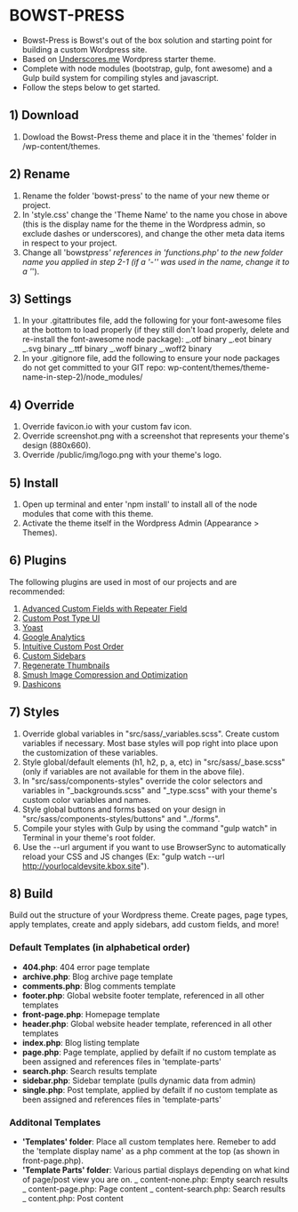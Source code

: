 # BOWST-PRESS

*   Bowst-Press is Bowst's out of the box solution and starting point for building a custom Wordpress site.
*   Based on [Underscores.me](http://underscores.me) Wordpress starter theme.
*   Complete with node modules (bootstrap, gulp, font awesome) and a Gulp build system for compiling styles and javascript.
*   Follow the steps below to get started.

## 1) Download

1.  Dowload the Bowst-Press theme and place it in the 'themes' folder in /wp-content/themes.

## 2) Rename

1.  Rename the folder 'bowst-press' to the name of your new theme or project.
2.  In 'style.css' change the 'Theme Name' to the name you chose in above (this is the display name for the theme in the Wordpress admin, so exclude dashes or underscores), and change the other meta data items in respect to your project.
3.  Change all 'bowst*press' references in 'functions.php' to the new folder name you applied in step 2-1 (if a '-'' was used in the name, change it to a '*').

## 3) Settings

1.  In your .gitattributes file, add the following for your font-awesome files at the bottom to load properly (if they still don't load properly, delete and re-install the font-awesome node package):
    _.otf binary
    _.eot binary
    _.svg binary
    _.ttf binary
    _.woff binary
    _.woff2 binary
2.  In your .gitignore file, add the following to ensure your node packages do not get committed to your GIT repo:
    wp-content/themes/theme-name-in-step-2)/node_modules/

## 4) Override

1.  Override favicon.io with your custom fav icon.
2.  Override screenshot.png with a screenshot that represents your theme's design (880x660).
3.  Override /public/img/logo.png with your theme's logo.

## 5) Install

1.  Open up terminal and enter 'npm install' to install all of the node modules that come with this theme.
2.  Activate the theme itself in the Wordpress Admin (Appearance > Themes).

## 6) Plugins

The following plugins are used in most of our projects and are recommended:

1.  [Advanced Custom Fields with Repeater Field](https://wordpress.org/plugins/advanced-custom-fields/)
2.  [Custom Post Type UI](https://wordpress.org/plugins/custom-post-type-ui/)
3.  [Yoast](https://wordpress.org/plugins/wordpress-seo/)
4.  [Google Analytics](https://wordpress.org/plugins/google-analytics-dashboard-for-wp/)
5.  [Intuitive Custom Post Order](https://wordpress.org/plugins/intuitive-custom-post-order/)
6.  [Custom Sidebars](https://wordpress.org/plugins/custom-sidebars/)
7.  [Regenerate Thumbnails](https://wordpress.org/plugins/regenerate-thumbnails/)
8.  [Smush Image Compression and Optimization](https://wordpress.org/plugins/wp-smushit/)
9.  [Dashicons](https://developer.wordpress.org/resource/dashicons/#arrow-left-alt)

## 7) Styles

1.  Override global variables in "src/sass/\_variables.scss". Create custom variables if necessary. Most base styles will pop right into place upon the customization of these variables.
2.  Style global/default elements (h1, h2, p, a, etc) in "src/sass/\_base.scss" (only if variables are not available for them in the above file).
3.  In "src/sass/components-styles" override the color selectors and variables in "\_backgrounds.scss" and "\_type.scss" with your theme's custom color variables and names.
4.  Style global buttons and forms based on your design in "src/sass/components-styles/buttons" and "../forms".
5.  Compile your styles with Gulp by using the command "gulp watch" in Terminal in your theme's root folder.
6.  Use the --url argument if you want to use BrowserSync to automatically reload your CSS and JS changes (Ex: "gulp watch --url http://yourlocaldevsite.kbox.site").

## 8) Build

Build out the structure of your Wordpress theme. Create pages, page types, apply templates, create and apply sidebars, add custom fields, and more!

### Default Templates (in alphabetical order)

*   **404.php**: 404 error page template
*   **archive.php**: Blog archive page template
*   **comments.php**: Blog comments template
*   **footer.php**: Global website footer template, referenced in all other templates
*   **front-page.php**: Homepage template
*   **header.php**: Global website header template, referenced in all other templates
*   **index.php**: Blog listing template
*   **page.php**: Page template, applied by defailt if no custom template as been assigned and references files in 'template-parts'
*   **search.php**: Search results template
*   **sidebar.php**: Sidebar template (pulls dynamic data from admin)
*   **single.php**: Post template, applied by defailt if no custom template as been assigned and references files in 'template-parts'

### Additonal Templates

*   **'Templates' folder**: Place all custom templates here. Remeber to add the 'template display name' as a php comment at the top (as shown in front-page.php).
*   **'Template Parts' folder**: Various partial displays depending on what kind of page/post view you are on.
    _ content-none.php: Empty search results
    _ content-page.php: Page content
    _ content-search.php: Search results
    _ content.php: Post content
